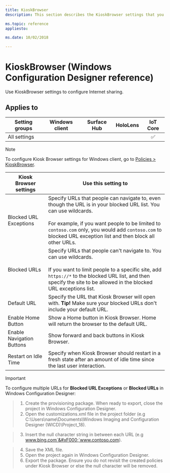 ```yaml
---
title: KioskBrowser
description: This section describes the KioskBrowser settings that you can configure in provisioning packages for Windows 10 using Windows Configuration Designer. 

ms.topic: reference
appliesto: 

ms.date: 10/02/2018 

--- 
```


# KioskBrowser (Windows Configuration Designer reference) 

Use KioskBrowser settings to configure Internet sharing. 

## Applies to 

| Setting groups | Windows client | Surface Hub | HoloLens | IoT Core |
| --- | :---: | :---: | :---: | :---: |
| All settings |  |  |  | ✅ | 

>[!NOTE]
>To configure Kiosk Browser settings for Windows client, go to [Policies > KioskBrowser](wcd-policies.md#kioskbrowser). 

Kiosk Browser settings | Use this setting to
--- | ---
Blocked URL Exceptions | Specify URLs that people can navigate to, even though the URL is in your blocked URL list. You can use wildcards. <br><br>For example, if you want people to be limited to `contoso.com` only, you would add `contoso.com` to blocked URL exception list and then block all other URLs.
Blocked URLs | Specify URLs that people can't navigate to. You can use wildcards. <br><br>If you want to limit people to a specific site, add `https://*` to the blocked URL list, and then specify the site to be allowed in the blocked URL exceptions list.
Default URL | Specify the URL that Kiosk Browser will open with. **Tip!** Make sure your blocked URLs don't include your default URL.
Enable Home Button | Show a Home button in Kiosk Browser. Home will return the browser to the default URL.
Enable Navigation Buttons | Show forward and back buttons in Kiosk Browser.
Restart on Idle Time | Specify when Kiosk Browser should restart in a fresh state after an amount of idle time since the last user interaction. 

> [!IMPORTANT]
> To configure multiple URLs for **Blocked URL Exceptions** or **Blocked URLs** in Windows Configuration Designer:
> 

> 1. Create the provisioning package. When ready to export, close the project in Windows Configuration Designer.
> 2. Open the customizations.xml file in the project folder (e.g C:\Users\name\Documents\Windows Imaging and Configuration Designer (WICD)\Project_18). 

> 3. Insert the null character string in between each URL (e.g www.bing.com`&#xF000;`www.contoso.com). 

> 4. Save the XML file.
> 5. Open the project again in Windows Configuration Designer.
> 6. Export the package. Ensure you do not revisit the created policies under Kiosk Browser or else the null character will be removed.
